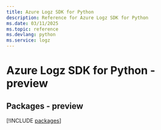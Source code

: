 ```yaml
---
title: Azure Logz SDK for Python
description: Reference for Azure Logz SDK for Python
ms.date: 03/11/2025
ms.topic: reference
ms.devlang: python
ms.service: logz
---
```

# Azure Logz SDK for Python - preview
## Packages - preview
[!INCLUDE [packages](logz-index.md)]